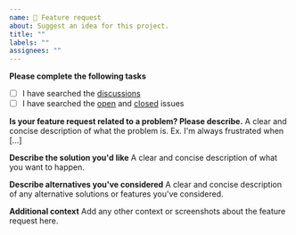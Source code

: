 ```yaml
---
name: 🚀 Feature request
about: Suggest an idea for this project.
title: ""
labels: ""
assignees: ""
---
```


**Please complete the following tasks**

- [ ] I have searched the [discussions](https://github.com/schneiderfelipe/answer/discussions)
- [ ] I have searched the [open](https://github.com/schneiderfelipe/answer/issues) and [closed](https://github.com/schneiderfelipe/answer/issues?q=is%3Aissue+is%3Aclosed) issues

**Is your feature request related to a problem? Please describe.**
A clear and concise description of what the problem is. Ex. I'm always frustrated when [...]

**Describe the solution you'd like**
A clear and concise description of what you want to happen.

**Describe alternatives you've considered**
A clear and concise description of any alternative solutions or features you've considered.

**Additional context**
Add any other context or screenshots about the feature request here.
